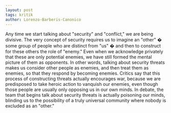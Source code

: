```yaml
---
layout: post
tags: kritik
author: Lorenzo-Barberis-Canonico
---
```


Any time we start talking about "security" and "conflict," we are being divisive. The very concept of security requires us to imagine an "other" � some group of people who are distinct from "us" � and then to construct for these others the role of "enemy." Even when we acknowledge privately that these are only potential enemies, we have still formed the mental picture of them as opponents. In other words, talking about security threats makes us consider other people as enemies, and then treat them as enemies, so that they respond by becoming enemies. Critics say that this process of constructing threats actually encourages war, because we are predisposed to take heroic action to vanquish our enemies, even though those people are usually only opposing us in our own minds. In debate, the team that begins talk about security threats is actually poisoning our minds, blinding us to the possibility of a truly universal community where nobody is excluded as an "other."